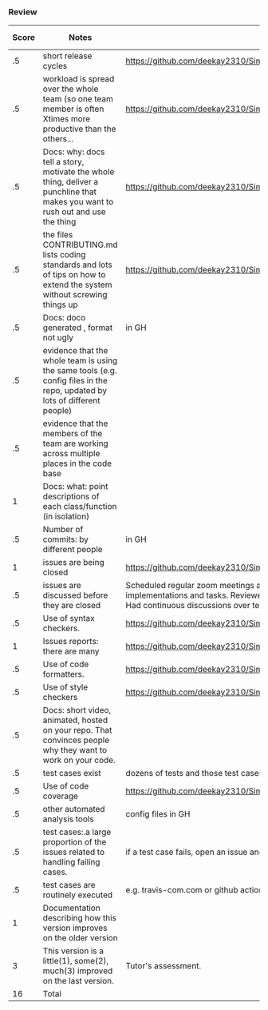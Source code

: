 ### Review
| Score | Notes | Evidence| Self Assessment| 
| -------------- | ---------- |----------|----------|
|.5| short release cycles|https://github.com/deekay2310/Simplii/releases|0.5|
|.5| workload is spread over the whole team (so one team member is often Xtimes more productive than the others...|https://github.com/deekay2310/Simplii/pulse|0.4|
|.5|Docs: why: docs tell a story, motivate the whole thing, deliver a punchline that makes you want to rush out and use the thing |https://github.com/deekay2310/Simplii/blob/main/README.md |0.5|
|.5|the files CONTRIBUTING.md lists coding standards and lots of tips on how to extend the system without screwing things up  |https://github.com/deekay2310/Simplii/blob/main/CONTRIBUTING.md |0.5|
|.5|Docs: doco generated , format not ugly  | in GH||
|.5|evidence that the whole team is using the same tools (e.g. config files in the repo, updated by lots of different people) | ||
|.5|evidence that the members of the team are working across multiple places in the code base | ||
|1|Docs: what: point descriptions of each class/function (in isolation)  | ||
|.5|Number of commits: by different people  | in GH||
|1|issues are being closed | https://github.com/deekay2310/Simplii/issues?q=is%3Aissue+is%3Aclosed|1|
|.5|issues are discussed before they are closed | Scheduled regular zoom meetings and met in person to discuss about various issues, implementations and tasks. Reviewed each other's changes before wrapping up issues. Had continuous discussions over team WhatsApp group as well.|0.5|
|.5|Use of syntax checkers. | https://github.com/deekay2310/Simplii/blob/main/.github/workflows/syntax_checker.yml|0.5|
|1|Issues reports: there are many  |https://github.com/deekay2310/Simplii/issues?q=is%3Aopen+is%3Aissue |1|
|.5|Use of code formatters. | https://github.com/deekay2310/Simplii/blob/main/.github/workflows/code_formatter.yml|0.5|
|.5|Use of style checkers | https://github.com/deekay2310/Simplii/blob/main/.github/workflows/style_checker.yml|0.5|
|.5|Docs: short video, animated, hosted on your repo. That convinces people why they want to work on your code. | ||
|.5|test cases exist  | dozens of tests and those test cases are more than 30% of the code base||
|.5|Use of code coverage  | https://github.com/deekay2310/Simplii/blob/main/.github/workflows/code_cov.yml|0.5|
|.5|other automated analysis tools  | config files in GH||
|.5|test cases:.a large proportion of the issues related to handling failing cases. | if a test case fails, open an issue and fix it||
|.5|test cases are routinely executed | e.g. travis-com.com or github actions or something||
|1|Documentation describing how this version improves on the older version||
|3|This version is a little(1), some(2), much(3) improved on the last version.|Tutor's assessment.||
|16| Total|||
